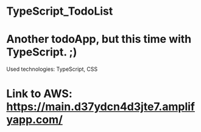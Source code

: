 # TypeScript_TodoList
# Another todoApp, but this time with TypeScript. ;)
Used technologies: TypeScript, CSS
# Link to AWS: https://main.d37ydcn4d3jte7.amplifyapp.com/
